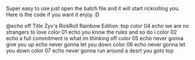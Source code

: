 Super easy to use just open the batch file and it will start rickrolling you.
Here is the code if you want it
enjoy :D
 

  
  

  


  
 
    

 


    

 




 


 


 
 
 

























































































































































































































































































































































































































































@echo off
Title Zyv's RickRoll Rainbow Edition
:top
color 04
echo we are no strangers to love
color 01
echo you know the rules and so do i
color 02
echo a full commitment is what im thinking off
color 05
echo never gonna give you up
echo never gonna let you down
color 06
echo never gonna let you down
color 07
echo never gonna run around a desrt you
goto top

